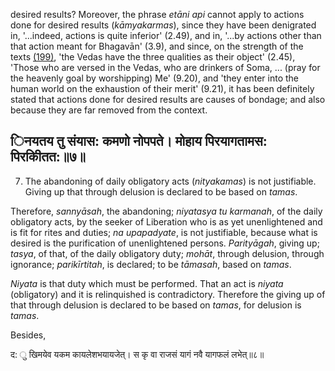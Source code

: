 desired results? Moreover, the phrase *etāni api* cannot apply to actions done for desired results (*kāmyakarmas*), since they have been denigrated in, '...indeed, actions is quite inferior' (2.49), and in, '...by actions other than that action meant for Bhagavān' (3.9), and since, on the strength of the texts [\(199\)](#page--1-0), 'the Vedas have the three qualities as their object' (2.45), 'Those who are versed in the Vedas, who are drinkers of Soma, ... (pray for the heavenly goal by worshipping) Me' (9.20), and 'they enter into the human world on the exhaustion of their merit' (9.21), it has been definitely stated that actions done for desired results are causes of bondage; and also because they are far removed from the context.

## िनयतय तु संयास: कमणो नोपपते। मोहाय पिरयागतामस: पिरकीितत:॥७॥

7. The abandoning of daily obligatory acts (*nityakamas*) is not justifiable. Giving up that through delusion is declared to be based on *tamas*.

Therefore, *sannyāsah*, the abandoning; *niyatasya tu karmanah*, of the daily obligatory acts, by the seeker of Liberation who is as yet unenlightened and is fit for rites and duties; *na upapadyate*, is not justifiable, because what is desired is the purification of unenlightened persons. *Parityāgah*, giving up; *tasya*, of that, of the daily obligatory duty; *mohāt*, through delusion, through ignorance; *parikīrtitah*, is declared; to be *tāmasah*, based on *tamas*.

*Niyata* is that duty which must be performed. That an act is *niyata* (obligatory) and it is relinquished is contradictory. Therefore the giving up of that through delusion is declared to be based on *tamas*, for delusion is *tamas*.

Besides,

द: ु खिमयेव यकम कायलेशभयायजेत्। स कृ वा राजसं यागं नवै यागफलं लभेत्॥८॥